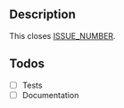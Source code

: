 ## Description
This closes [ISSUE_NUMBER](https://tigera.atlassian.net/browse/ISSUE_NUMBER).

<!-- A few sentences describing the overall goals of the pull request's commits.
Please include
- the type of fix - (e.g. bug fix, new feature, documentation)
- some details on _why_ this PR should be merged
- the details of the testing you've done on it (both manual and automated)
- which components are affected by this PR
- links to issues that this PR addresses
-->

## Todos
- [ ] Tests
- [ ] Documentation

